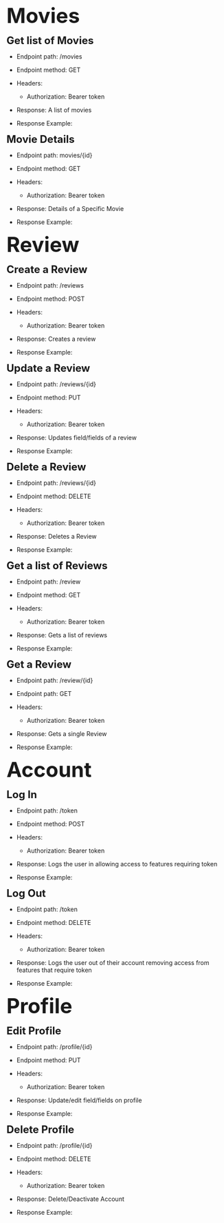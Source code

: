 <font size =20> **Movies**</font>

<font size =5> **Get list of Movies**</font>
 * Endpoint path: /movies
 * Endpoint method: GET

 * Headers:
    * Authorization: Bearer token

 * Response: A list of movies
 * Response Example:

<font size =5> **Movie Details**</font>
 * Endpoint path: movies/{id}
 * Endpoint method: GET

 * Headers:
    * Authorization: Bearer token

 * Response: Details of a Specific Movie
 * Response Example:

<font size =20> **Review** </font>

<font size =5> **Create a Review**</font>
 * Endpoint path: /reviews
 * Endpoint method: POST

 * Headers:
    * Authorization: Bearer token

 * Response: Creates a review
 * Response Example:

<font size =5> **Update a Review**</font>
 * Endpoint path: /reviews/{id}
 * Endpoint method: PUT

 * Headers:
    * Authorization: Bearer token

 * Response: Updates field/fields of a review
 * Response Example:

<font size =5> **Delete a Review**</font>
 * Endpoint path: /reviews/{id}
 * Endpoint method: DELETE

 * Headers:
    * Authorization: Bearer token

 * Response: Deletes a Review
 * Response Example:

<font size =5> **Get a list of Reviews**</font>
 * Endpoint path: /review
 * Endpoint method: GET

 * Headers:
    * Authorization: Bearer token

 * Response: Gets a list of reviews
 * Response Example:

 <font size =5> **Get a Review** </font>
 * Endpoint path: /review/{id}
 * Endpoint path: GET

 * Headers:
    * Authorization: Bearer token

 * Response: Gets a single Review
 * Response Example:

<font size =7> **Account** </font>

<font size =5> **Log In** </font>
 * Endpoint path: /token
 * Endpoint method: POST

 * Headers:
    * Authorization: Bearer token

 * Response: Logs the user in allowing access to features requiring token
 * Response Example:

<font size =5> **Log Out** </font>
  * Endpoint path: /token
 * Endpoint method: DELETE

 * Headers:
    * Authorization: Bearer token

 * Response: Logs the user out of their account removing access from features that require token
 * Response Example:

<font size =7> **Profile** </font>

<font size =5> **Edit Profile** </font>
 * Endpoint path: /profile/{id}
 * Endpoint method: PUT

 * Headers:
    * Authorization: Bearer token

 * Response: Update/edit field/fields on profile
 * Response Example:

<font size =5> **Delete Profile** </font>
 * Endpoint path: /profile/{id}
 * Endpoint method: DELETE

 * Headers:
    * Authorization: Bearer token

 * Response: Delete/Deactivate Account
 * Response Example:
